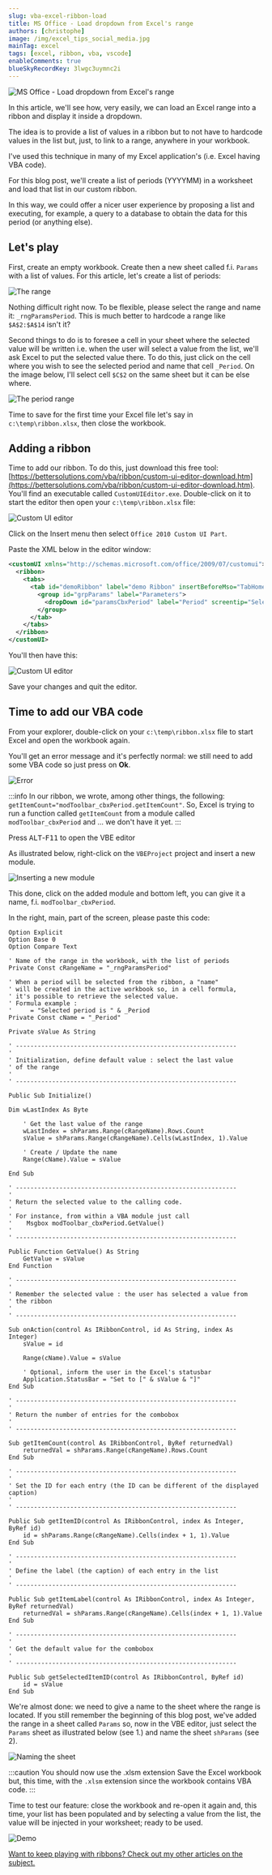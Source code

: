```yaml
---
slug: vba-excel-ribbon-load
title: MS Office - Load dropdown from Excel's range
authors: [christophe]
image: /img/excel_tips_social_media.jpg
mainTag: excel
tags: [excel, ribbon, vba, vscode]
enableComments: true
blueSkyRecordKey: 3lwgc3uymnc2i
---
```

![MS Office - Load dropdown from Excel's range](/img/excel_tips_banner.jpg)

In this article, we'll see how, very easily, we can load an Excel range into a ribbon and display it inside a dropdown.

The idea is to provide a list of values in a ribbon but to not have to hardcode values in the list but, just, to link to a range, anywhere in your workbook.

I've used this technique in many of my Excel application's (i.e. Excel having VBA code).

For this blog post, we'll create a list of periods (YYYYMM) in a worksheet and load that list in our custom ribbon.

In this way, we could offer a nicer user experience by proposing a list and executing, for example, a query to a database to obtain the data for this period (or anything else).

<!-- truncate -->

## Let's play

First, create an empty workbook. Create then a new sheet called f.i. `Params` with a list of values. For this article, let's create a list of periods:

![The range](./images/range.png)

Nothing difficult right now. To be flexible, please select the range and name it: `_rngParamsPeriod`. This is much better to hardcode a range like `$A$2:$A$14` isn't it?

Second things to do is to foresee a cell in your sheet where the selected value will be written i.e. when the user will select a value from the list, we'll ask Excel to put the selected value there. To do this, just click on the cell where you wish to see the selected period and name that cell `_Period`. On the image below, I'll select cell `$C$2` on the same sheet but it can be else where.

![The period range](./images/selected_period.png)

Time to save for the first time your Excel file let's say in `c:\temp\ribbon.xlsx`, then close the workbook.

## Adding a ribbon

Time to add our ribbon. To do this, just download this free tool: [https://bettersolutions.com/vba/ribbon/custom-ui-editor-download.htm](https://bettersolutions.com/vba/ribbon/custom-ui-editor-download.htm). You'll find an executable called `CustomUIEditor.exe`. Double-click on it to start the editor then open your `c:\temp\ribbon.xlsx` file:

![Custom UI editor](./images/editor.png)

Click on the Insert menu then select `Office 2010 Custom UI Part`.

Paste the XML below in the editor window:

<Snippet filename="customui.xml">

<!-- cspell:disable -->
```xml
<customUI xmlns="http://schemas.microsoft.com/office/2009/07/customui">
  <ribbon>
    <tabs>
      <tab id="demoRibbon" label="demo Ribbon" insertBeforeMso="TabHome">
        <group id="grpParams" label="Parameters">
          <dropDown id="paramsCbxPeriod" label="Period" screentip="Select the period" supertip="Please select the period..." onAction="modToolbar_cbxPeriod.onAction" getSelectedItemID="modToolbar_cbxPeriod.getSelectedItemID" getItemLabel="modToolbar_cbxPeriod.getItemLabel" getItemID="modToolbar_cbxPeriod.getItemID" getItemCount="modToolbar_cbxPeriod.getItemCount"/>
        </group>
      </tab>
    </tabs>
  </ribbon>
</customUI>
```
<!-- cspell:enable -->

</Snippet>

You'll then have this:

![Custom UI editor](./images/xml.png)

Save your changes and quit the editor.

## Time to add our VBA code

From your explorer, double-click on your `c:\temp\ribbon.xlsx` file to start Excel and open the workbook again.

You'll get an error message and it's perfectly normal: we still need to add some VBA code so just press on **Ok**.

![Error](./images/missing_code.png)

:::info
In our ribbon, we wrote, among other things, the following: `getItemCount="modToolbar_cbxPeriod.getItemCount"`. So, Excel is trying to run a function called `getItemCount` from a module called `modToolbar_cbxPeriod` and ... we don't have it yet.
:::

Press <kbd>ALT</kbd>-<kbd>F11</kbd> to open the VBE editor

As illustrated below, right-click on the `VBEProject` project and insert a new module.

![Inserting a new module](./images/insert_module.png)

This done, click on the added module and bottom left, you can give it a name, f.i. `modToolbar_cbxPeriod`.

In the right, main, part of the screen, please paste this code:

<Snippet filename="module.bas">

<!-- cspell:disable -->
```vba
Option Explicit
Option Base 0
Option Compare Text

' Name of the range in the workbook, with the list of periods
Private Const cRangeName = "_rngParamsPeriod"

' When a period will be selected from the ribbon, a "name"
' will be created in the active workbook so, in a cell formula,
' it's possible to retrieve the selected value.
' Formula example :
'     = "Selected period is " & _Period
Private Const cName = "_Period"

Private sValue As String

' -------------------------------------------------------------
'
' Initialization, define default value : select the last value
' of the range
'
' -------------------------------------------------------------

Public Sub Initialize()

Dim wLastIndex As Byte

    ' Get the last value of the range
    wLastIndex = shParams.Range(cRangeName).Rows.Count
    sValue = shParams.Range(cRangeName).Cells(wLastIndex, 1).Value

    ' Create / Update the name
    Range(cName).Value = sValue

End Sub

' -------------------------------------------------------------
'
' Return the selected value to the calling code.
'
' For instance, from within a VBA module just call
'    Msgbox modToolbar_cbxPeriod.GetValue()
'
' -------------------------------------------------------------

Public Function GetValue() As String
    GetValue = sValue
End Function

' -------------------------------------------------------------
'
' Remember the selected value : the user has selected a value from
' the ribbon
'
' -------------------------------------------------------------

Sub onAction(control As IRibbonControl, id As String, index As Integer)
    sValue = id

    Range(cName).Value = sValue

    ' Optional, inform the user in the Excel's statusbar
    Application.StatusBar = "Set to [" & sValue & "]"
End Sub

' -------------------------------------------------------------
'
' Return the number of entries for the combobox
'
' -------------------------------------------------------------

Sub getItemCount(control As IRibbonControl, ByRef returnedVal)
    returnedVal = shParams.Range(cRangeName).Rows.Count
End Sub

' -------------------------------------------------------------
'
' Set the ID for each entry (the ID can be different of the displayed caption)
'
' -------------------------------------------------------------

Public Sub getItemID(control As IRibbonControl, index As Integer, ByRef id)
    id = shParams.Range(cRangeName).Cells(index + 1, 1).Value
End Sub

' -------------------------------------------------------------
'
' Define the label (the caption) of each entry in the list
'
' -------------------------------------------------------------

Public Sub getItemLabel(control As IRibbonControl, index As Integer, ByRef returnedVal)
    returnedVal = shParams.Range(cRangeName).Cells(index + 1, 1).Value
End Sub

' -------------------------------------------------------------
'
' Get the default value for the combobox
'
' -------------------------------------------------------------

Public Sub getSelectedItemID(control As IRibbonControl, ByRef id)
    id = sValue
End Sub

```
<!-- cspell:enable -->
</Snippet>

We're almost done: we need to give a name to the sheet where the range is located. If you still remember the beginning of this blog post, we've added the range in a sheet called `Params` so, now in the VBE editor, just select the `Params` sheet as illustrated below (see 1.) and name the sheet `shParams` (see 2).

![Naming the sheet](./images/shParams.png)

:::caution You should now use the .xlsm extension
Save the Excel workbook but, this time, with the `.xlsm` extension since the workbook contains VBA code.
:::

Time to test our feature: close the workbook and re-open it again and, this time, your list has been populated and by selecting a value from the list, the value will be injected in your worksheet; ready to be used.

![Demo](./images/demo.png)

[Want to keep playing with ribbons? Check out my other articles on the subject.](/blog/tags/ribbon)
